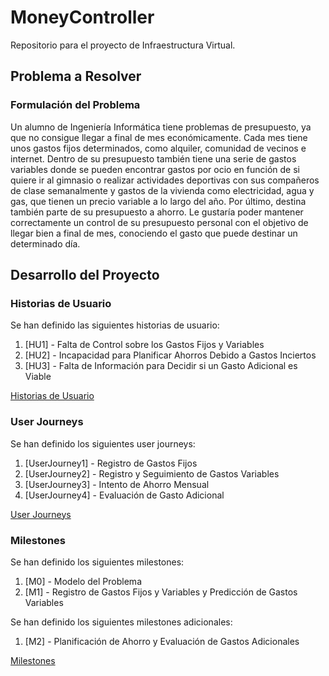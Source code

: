 # MoneyController
Repositorio para el proyecto de Infraestructura Virtual.

## Problema a Resolver
### Formulación del Problema 
Un alumno de Ingeniería Informática tiene problemas de presupuesto, ya que no consigue llegar a final de mes económicamente. Cada mes tiene unos gastos fijos determinados, como alquiler, comunidad de vecinos e internet. Dentro de su presupuesto también tiene una serie de gastos variables donde se pueden encontrar gastos por ocio en función de si quiere ir al gimnasio o realizar actividades deportivas con sus compañeros de clase semanalmente y gastos de la vivienda como electricidad, agua y gas, que tienen un precio variable a lo largo del año. Por último, destina también parte de su presupuesto a ahorro. Le gustaría poder mantener correctamente un control de su presupuesto personal con el objetivo de llegar bien a final de mes, conociendo el gasto que puede destinar un determinado día. 

## Desarrollo del Proyecto
### Historias de Usuario
Se han definido las siguientes historias de usuario: 
1. [HU1] - Falta de Control sobre los Gastos Fijos y Variables
3. [HU2] - Incapacidad para Planificar Ahorros Debido a Gastos Inciertos
4. [HU3] - Falta de Información para Decidir si un Gasto Adicional es Viable

[Historias de Usuario](/docs/historias_usuario.md)  

### User Journeys
Se han definido los siguientes user journeys:
1. [UserJourney1] - Registro de Gastos Fijos
2. [UserJourney2] - Registro y Seguimiento de Gastos Variables
3. [UserJourney3] - Intento de Ahorro Mensual
4. [UserJourney4] - Evaluación de Gasto Adicional

[User Journeys](/docs/user_journeys.md)  

### Milestones
Se han definido los siguientes milestones:
1. [M0] - Modelo del Problema
2. [M1] - Registro de Gastos Fijos y Variables y Predicción de Gastos Variables  

Se han definido los siguientes milestones adicionales:
1. [M2] - Planificación de Ahorro y Evaluación de Gastos Adicionales

[Milestones](/docs/milestones.md)  
